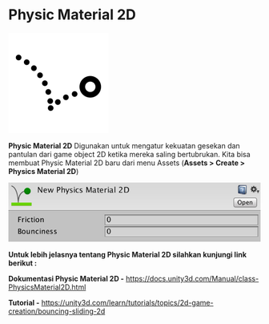 # Physic Material 2D

![physic-material2d](physic-material2d.png)

**Physic Material 2D** Digunakan untuk mengatur kekuatan gesekan dan pantulan dari game object 2D ketika mereka saling bertubrukan. Kita bisa membuat Physic Material 2D baru dari menu Assets (**Assets > Create > Physics Material 2D**)

![PhysicsMaterial2DInspector](PhysicsMaterial2DInspector.png)

**Untuk lebih jelasnya tentang Physic Material 2D silahkan kunjungi link berikut :**

**Dokumentasi Physic Material 2D -** https://docs.unity3d.com/Manual/class-PhysicsMaterial2D.html

**Tutorial -** https://unity3d.com/learn/tutorials/topics/2d-game-creation/bouncing-sliding-2d
